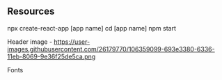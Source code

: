 ## Resources

npx create-react-app [app name]
cd [app name]
npm start

Header image -
https://user-images.githubusercontent.com/26179770/106359099-693e3380-6336-11eb-8069-9e36f25de5ca.png

Fonts

   <link rel="preconnect" href="https://fonts.gstatic.com">
   <link href="https://fonts.googleapis.com/css2?family=Lato%3Aital%2Cwght%400%2C100%3B0%2C300%3B0%2C400%3B0%2C700%3B0%2C900%3B1%2C100%3B1%2C300%3B1%2C400%3B1%2C700%3B1%2C900&display=swap" rel="stylesheet">
   <link href = "https://fonts.googleapis.com/css2?family=Hachi+Maru+Pop&display=swap" rel="stylesheet" >
